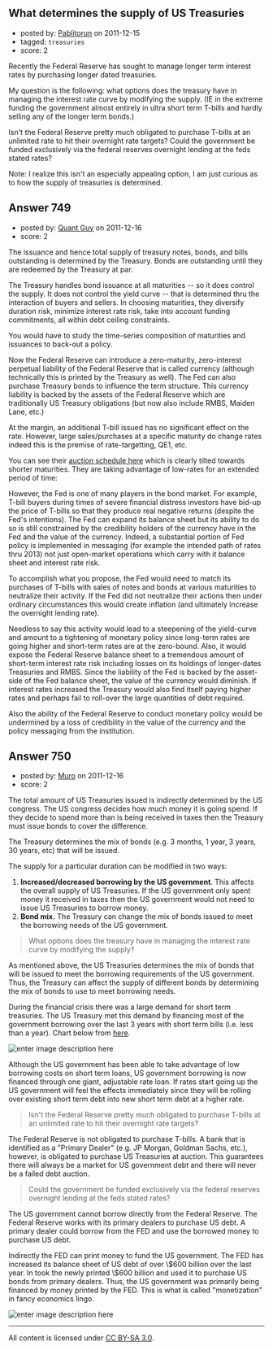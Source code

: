 ## What determines the supply of US Treasuries

- posted by: [Pablitorun](https://stackexchange.com/users/-1/405-pablitorun) on 2011-12-15
- tagged: `treasuries`
- score: 2

Recently the Federal Reserve has sought to manage longer term interest rates by purchasing longer dated treasuries.  

My question is the following: what options does the treasury have in managing the interest rate curve by modifying the supply.  (IE in the extreme funding the government almost entirely in ultra short term T-bills and hardly selling any of the longer term bonds.)

Isn't the Federal Reserve pretty much obligated to purchase T-bills at an unlimited rate to hit their overnight rate targets?  Could the government be funded exclusively via the federal reserves overnight lending at the feds stated rates?

Note: I realize this isn't an especially appealing option, I am just curious as to how the supply of treasuries is determined.



## Answer 749

- posted by: [Quant Guy](https://stackexchange.com/users/-1/501-quant-guy) on 2011-12-16
- score: 2

<p>The issuance and hence total supply of treasury notes, bonds, and bills outstanding is determined by the Treasury. Bonds are outstanding until they are redeemed by the Treasury at par.</p>

<p>The Treasury handles bond issuance at all maturities -- so it does control the supply. It does not control the yield curve -- that is determined thru the interaction of buyers and sellers. In choosing maturities, they diversify duration risk, minimize interest rate risk, take into account funding commitments, all within debt ceiling constraints.</p>

<p>You would have to study the time-series composition of maturities and issuances to back-out a policy.</p>

<p>Now the Federal Reserve can introduce a zero-maturity, zero-interest perpetual liability of the Federal Reserve that is called currency (although technically this is printed by the Treasury as well). The Fed can also purchase Treasury bonds to influence the term structure. This currency liability is backed by the assets of the Federal Reserve which are traditionally US Treasury obligations (but now also include RMBS, Maiden Lane, etc.)</p>

<p>At the margin, an additional T-bill issued has no significant effect on the rate. However, large sales/purchases at a specific maturity do change rates indeed this is the premise of rate-targetting, QE1, etc.</p>

<p>You can see their <a href="http://treasurydirect.gov/RT/RTGateway?page=institHome" rel="nofollow">auction schedule here</a> which is clearly tilted towards shorter maturities. They are taking advantage of low-rates for an extended period of time:</p>

<p>However, the Fed is one of many players in the bond market. For example, T-bill buyers during times of severe financial distress investors have bid-up the price of T-bills so that they produce real negative returns (despite the Fed's intentions). The Fed can expand its balance sheet but its ability to do so is still constrained by the credibility holders of the currency have in the Fed and the value of the currency. Indeed, a substantial portion of Fed policy is implemented in messaging (for example the intended path of rates thru 2013) not just open-market operations which carry with it balance sheet and interest rate risk.</p>

<p>To accomplish what you propose, the Fed would need to match its purchases of T-bills with sales of notes and bonds at various maturities to neutralize their activity. If the Fed did not neutralize their actions then under ordinary circumstances this would create inflation (and ultimately increase the overnight lending rate). </p>

<p>Needless to say this activity would lead to a steepening of the yield-curve and amount to a tightening of monetary policy since long-term rates are going higher and short-term rates are at the zero-bound. Also, it would expose the Federal Reserve balance sheet to a tremendous amount of short-term interest rate risk including losses on its holdings of longer-dates Treasuries and RMBS. Since the liability of the Fed is backed by the asset-side of the Fed balance sheet, the value of the currency would diminish. If interest rates increased the Treasury would also find itself paying higher rates and perhaps fail to roll-over the large quantities of debt required.</p>

<p>Also the ability of the Federal Reserve to conduct monetary policy would be undermined by a loss of credibility in the value of the currency and the policy messaging from the institution.</p>



## Answer 750

- posted by: [Muro](https://stackexchange.com/users/-1/165-muro) on 2011-12-16
- score: 2

<p>The total amount of US Treasuries issued is indirectly determined by the US congress.  The US congress decides how much money it is going spend.  If they decide to spend more than is being received in taxes then the Treasury must issue bonds to cover the difference.</p>

<p>The Treasury determines the mix of bonds (e.g. 3 months, 1 year, 3 years, 30 years, etc) that will be issued.</p>

<p>The supply for a particular duration can be modified in two ways:</p>

<ol>
<li><strong>Increased/decreased borrowing by the US government</strong>.  This affects the overall supply of US Treasuries.  If the US government only spent money it received in taxes then the US government would not need to issue US Treasuries to borrow money.</li>
<li><strong>Bond mix.</strong>  The Treasury can change the mix of bonds issued to meet the borrowing needs of the US government.</li>
</ol>

<blockquote>
  <p>What options does the treasury have in managing the interest rate
  curve by modifying the supply?</p>
</blockquote>

<p>As mentioned above, the US Treasuries determines the mix of bonds that will be issued to meet the borrowing requirements of the US government.  Thus, the Treasury can affect the supply of different bonds by determining the mix of bonds to use to meet borrowing needs.</p>

<p>During the financial crisis there was a large demand for short term treasuries.  The US Treasury met this demand by financing most of the government borrowing over the last 3 years with short term bills (i.e. less than a year).  Chart below from <a href="https://customers.reuters.com/d/graphics/FEDERALDEBT.pdf" rel="nofollow">here</a>.</p>

<p><img src="http://i.stack.imgur.com/Af0SH.jpg" alt="enter image description here"></p>

<p>Although the US government has been able to take advantage of low borrowing costs on short term loans, US government borrowing is now financed through one giant, adjustable rate loan.  If rates start going up the US government will feel the effects immediately since they will be rolling over existing short term debt into new short term debt at a higher rate.</p>

<blockquote>
  <p>Isn't the Federal Reserve pretty much obligated to purchase T-bills at
  an unlimited rate to hit their overnight rate targets?</p>
</blockquote>

<p>The Federal Reserve is not obligated to purchase T-bills.  A bank that is identified as a "Primary Dealer" (e.g. JP Morgan, Goldman Sachs, etc.), however, is obligated to purchase US Treasuries at auction.  This guarantees there will always be a market for US government debt and there will never be a failed debt auction.</p>

<blockquote>
  <p>Could the government be funded exclusively via the federal reserves
  overnight lending at the feds stated rates?</p>
</blockquote>

<p>The US government cannot borrow directly from the Federal Reserve.  The Federal Reserve works with its primary dealers to purchase US debt.  A primary dealer could borrow from the FED and use the borrowed money to purchase US debt.</p>

<p>Indirectly the FED can print money to fund the US government.  The FED has increased its balance sheet of US debt of over \$600 billion over the last year.  In took the newly printed \$600 billion and used it to purchase US bonds from primary dealers.  Thus, the US government was primarily being financed by money printed by the FED.  This is what is called "monetization" in fancy economics lingo.</p>

<p><img src="http://i.stack.imgur.com/r3EKr.jpg" alt="enter image description here"></p>




---

All content is licensed under [CC BY-SA 3.0](https://creativecommons.org/licenses/by-sa/3.0/).
